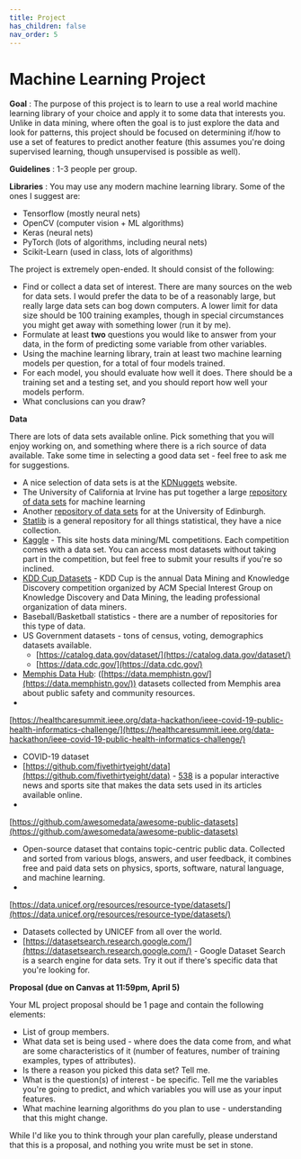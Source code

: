 ```yaml
---
title: Project
has_children: false
nav_order: 5
---
```


# Machine Learning Project

**Goal** : The purpose of this project is to learn to use a real world machine learning library of your 
choice and apply it to some data that interests you. Unlike in data mining, where often the goal is to 
just explore the data and look for patterns, this project should be focused on determining if/how to use 
a set of features to predict another feature (this assumes you're doing supervised learning, though 
unsupervised is possible as well).

**Guidelines** : 1-3 people per group.

**Libraries** : You may use any modern machine learning library. Some of the ones I suggest are:

- Tensorflow (mostly neural nets)
- OpenCV (computer vision + ML algorithms)
- Keras (neural nets)
- PyTorch (lots of algorithms, including neural nets)
- Scikit-Learn (used in class, lots of algorithms)

The project is extremely open-ended. It should consist of the following:

- Find or collect a data set of interest. There are many sources on the web for data sets. I would 
prefer the data to be of a reasonably large, but really large data sets can bog down computers. A lower 
limit for data size should be 100 training examples, though in special circumstances you might get away 
with something lower (run it by me).
- Formulate at least **two** questions you would like to answer from your data, in the form of 
predicting some variable from other variables.
- Using the machine learning library, train at least two machine learning models per question, for a 
total of four models trained.
- For each model, you should evaluate how well it does. There should be a training set and a testing 
set, and you should report how well your models perform.
- What conclusions can you draw?

**Data**

There are lots of data sets available online. Pick something that you will enjoy working on, and 
something where there is a rich source of data available. Take some time in selecting a good data set - 
feel free to ask me for suggestions.

- A nice selection of data sets is at the [KDNuggets](http://www.kdnuggets.com/datasets/) website.
- The University of California at Irvine has put together a large [repository of data 
sets](http://archive.ics.uci.edu/ml/) for machine learning
- Another [repository of data sets](http://www.inf.ed.ac.uk/teaching/courses/dme/html/datasets0405.html) 
for at the University of Edinburgh.
- [Statlib](http://lib.stat.cmu.edu/datasets/) is a general repository for all things statistical, they 
have a nice collection.
- [Kaggle](http://www.kaggle.com/datasets) - This site hosts data mining/ML competitions. Each 
competition comes with a data set. You can access most datasets without taking part in the competition, 
but feel free to submit your results if you're so inclined.
- [KDD Cup Datasets](http://www.sigkdd.org/kdd-cup/) - KDD Cup is the annual Data Mining and Knowledge 
Discovery competition organized by ACM Special Interest Group on Knowledge Discovery and Data Mining, 
the leading professional organization of data miners.
- Baseball/Basketball statistics - there are a number of repositories for this type of data.
- US Government datasets - tons of census, voting, demographics datasets available.
  - [https://catalog.data.gov/dataset/](https://catalog.data.gov/dataset/)
  - [https://data.cdc.gov/](https://data.cdc.gov/)
- [Memphis Data Hub](https://data.memphistn.gov/): 
([https://data.memphistn.gov/](https://data.memphistn.gov/)) datasets collected from Memphis area about 
public safety and community resources.
- 
[https://healthcaresummit.ieee.org/data-hackathon/ieee-covid-19-public-health-informatics-challenge/](https://healthcaresummit.ieee.org/data-hackathon/ieee-covid-19-public-health-informatics-challenge/) 
- COVID-19 dataset
- [https://github.com/fivethirtyeight/data](https://github.com/fivethirtyeight/data) - 
[538](https://fivethirtyeight.com/) is a popular interactive news and sports site that makes the data 
sets used in its articles available online.
- 
[https://github.com/awesomedata/awesome-public-datasets](https://github.com/awesomedata/awesome-public-datasets) 
- Open-source dataset that contains topic-centric public data. Collected and sorted from various blogs, 
answers, and user feedback, it combines free and paid data sets on physics, sports, software, natural 
language, and machine learning.
- 
[https://data.unicef.org/resources/resource-type/datasets/](https://data.unicef.org/resources/resource-type/datasets/) 
- Datasets collected by UNICEF from all over the world.
- [https://datasetsearch.research.google.com/](https://datasetsearch.research.google.com/) - Google 
Dataset Search is a search engine for data sets. Try it out if there's specific data that you're looking 
for.

**Proposal (due on Canvas at 11:59pm, April 5)**

Your ML project proposal should be 1 page and contain the following elements:

- List of group members.
- What data set is being used - where does the data come from, and what are some characteristics of it 
(number of features, number of training examples, types of attributes).
- Is there a reason you picked this data set?  Tell me.
- What is the question(s) of interest - be specific.   Tell me the variables you're going to predict, 
and which variables you will use as your input features.
- What machine learning algorithms do you plan to use - understanding that this might change.

While I'd like you to think through your plan carefully, please understand that this is a proposal, and 
nothing you write must be set in stone.
